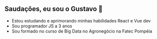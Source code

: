 <h2>Saudações, eu sou o Gustavo 👋</h2>

<ul>
  <liProgramador Front-end (react/vue)</li>
  <li>Estou estudando e aprimorando minhas habilidades React e Vue dev </li>
  <li>Sou programador JS a 3 anos</li>
  <li>Sou formado no curso de Big Data no Agronegócio na Fatec Pompéia</li>
<!--   <li>Faço freelances de sites e sistemas em meu tempo livre</li> -->
<!--   <li>Vamos trocar uma idéia? entre em contato (11) 9 7741 6788</li> -->
</ul>
